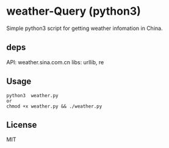 # weather-Query (python3) 
Simple python3 script for getting weather infomation in China.

## deps
API: weather.sina.com.cn
libs: urllib, re
## Usage
```
python3  weather.py
or
chmod +x weather.py && ./weather.py
```
## License
MIT

